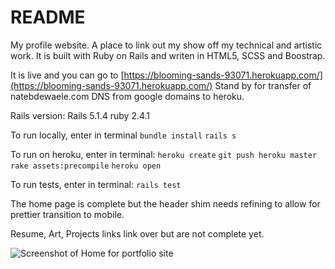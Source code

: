# README

My profile website.  A place to link out my show off my technical and artistic work.  It is built with Ruby on Rails and writen in HTML5, SCSS and Boostrap.

It is live and you can go to [https://blooming-sands-93071.herokuapp.com/](https://blooming-sands-93071.herokuapp.com/)
Stand by for transfer of natebdewaele.com DNS from google domains to heroku.

Rails version: Rails 5.1.4
ruby 2.4.1

To run locally, enter in terminal
`bundle install`
`rails s`

To run on heroku, enter in terminal:
`heroku create`
`git push heroku master`
`rake assets:precompile`
`heroku open`

To run tests, enter in terminal:
`rails test`

The home page is complete but the header shim needs refining to allow for prettier transition to mobile.  

Resume, Art, Projects links link over but are not complete yet.




![Screenshot of Home for portfolio site](/profile_site_sc.png?raw=true "Home Page")
